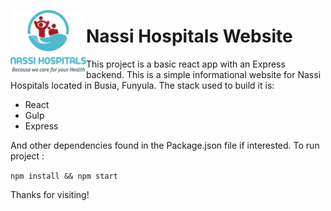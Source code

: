 <span><img align="left" height="100" src="imgs\naasilogo.png">

# Nassi Hospitals Website

</span>

This project is a basic react app with an Express backend.
This is a simple informational website for Nassi Hospitals located in Busia, Funyula.
The stack used to build it is:

- React
- Gulp
- Express

And other dependencies found in the Package.json file if interested.
To run project :

`npm install && npm start`

Thanks for visiting!

